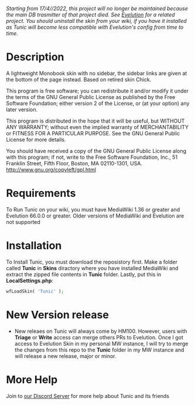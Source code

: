 *Starting from 17/4//2022, this project will no longer be maintained because the main DB trasmitter of that project died. See [Evelution](https://github.com/AWikia/SkinEvelution) for a related project. You should uninstall the skin from your wiki, if you have it installed as Tunic will become less compatible with Evelution's config from time to time.*

# Description
A lightweight Monobook skin with no sidebar, the sidebar links are
given at the bottom of the page instead. Based on retired skin Chick.

This program is free software; you can redistribute it and/or modify
it under the terms of the GNU General Public License as published by
the Free Software Foundation; either version 2 of the License, or
(at your option) any later version.

This program is distributed in the hope that it will be useful,
but WITHOUT ANY WARRANTY; without even the implied warranty of
MERCHANTABILITY or FITNESS FOR A PARTICULAR PURPOSE. See the
GNU General Public License for more details.

You should have received a copy of the GNU General Public License along
with this program; if not, write to the Free Software Foundation, Inc.,
51 Franklin Street, Fifth Floor, Boston, MA 02110-1301, USA.
http://www.gnu.org/copyleft/gpl.html


# Requirements
To Run Tunic on your wiki, you must have MediaWiki 1.36 or greater and Evelution 66.0.0 or greater. Older versions of MediaWiki and Evelution are not supported

# Installation
To Install Tunic, you must download the reposistory first. Make a folder called **Tunic** in **Skins** diractory where you have installed MediaWiki and extract the zipped file contents in **Tunic** folder.  Lastly, put this in **LocalSettings.php**:
```php
wfLoadSkin( 'Tunic' );
```

# New Version release
- New releaes on Tunic will always come by HM100. However, users with **Triage** or **Write** access can merge others PRs to Evelution. Once I got access to Evelution Skin in my personal MW instance, I will try to merge the changes from this repo to the **Tunic** folder in my MW instance and will release a new release, major or minor.

# More Help
Join to [our Discord Server](https://discord.gg/a6FbV6zWFs) for more help about Tunic and its friends
